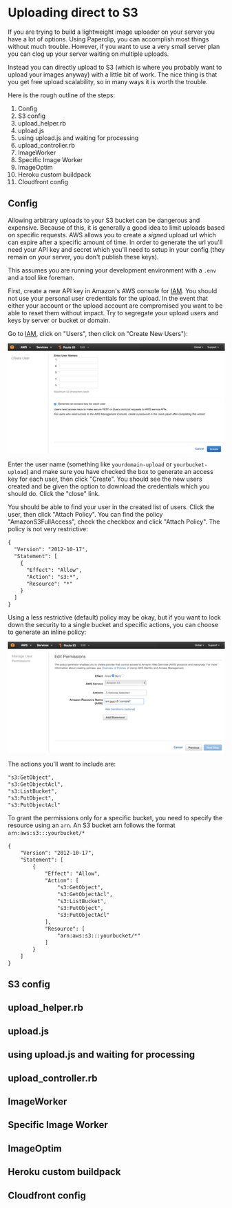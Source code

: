 # Uploading direct to S3

If you are trying to build a lightweight image uploader on your server you have a lot of options. Using Paperclip, you can accomplish most things without much trouble. However, if you want to use a very small server plan you can clog up your server waiting on multiple uploads.

Instead you can directly upload to S3 (which is where you probably want to upload your images anyway) with a little bit of work. The nice thing is that you get free upload scalability, so in many ways it is worth the trouble.

Here is the rough outline of the steps:

1. Config
1. S3 config
1. upload_helper.rb
1. upload.js
1. using upload.js and waiting for processing
1. upload_controller.rb
1. ImageWorker
1. Specific Image Worker
1. ImageOptim 
1. Heroku custom buildpack
1. Cloudfront config

## Config

Allowing arbitrary uploads to your S3 bucket can be dangerous and expensive. Because of this, it is generally a good idea to limit uploads based on specific requests. AWS allows you to create a _signed_ upload url which can expire after a specific amount of time. In order to generate the url you'll need your API key and secret which you'll need to setup in your config (they remain on your server, you don't publish these keys).

This assumes you are running your development environment with a `.env` and a tool like foreman.

First, create a new API key in Amazon's AWS console for [IAM](https://console.aws.amazon.com/iam/home?region=us-east-1#users). You should not use your personal user credentials for the upload. In the event that either your account or the upload account are compromised you want to be able to reset them without impact. Try to segregate your upload users and keys by server or bucket or domain.

Go to [IAM](https://console.aws.amazon.com/iam/home?region=us-east-1#users), click on "Users", then click on "Create New Users"):

![Create a new user](./images/s3-iam-create-new-users.png)

Enter the user name (something like `yourdomain-upload` or `yourbucket-upload`) and make sure you have checked the box to generate an access key for each user, then click "Create". You should see the new users created and be given the option to download the credentials which you should do. Click the "close" link.

You should be able to find your user in the created list of users. Click the user, then click "Attach Policy". You can find the policy "AmazonS3FullAccess", check the checkbox and click "Attach Policy". The policy is not very restrictive:

    {
      "Version": "2012-10-17",
      "Statement": [
        {
          "Effect": "Allow",
          "Action": "s3:*",
          "Resource": "*"
        }
      ]
    }

Using a less restrictive (default) policy may be okay, but if you want to lock down the security to a single bucket and specific actions, you can choose to generate an inline policy:

![Create a custom policy](./images/s3-iam-user-policy.png)

The actions you'll want to include are:

    "s3:GetObject",
    "s3:GetObjectAcl",
    "s3:ListBucket",
    "s3:PutObject",
    "s3:PutObjectAcl"

To grant the permissions only for a specific bucket, you need to specify the resource using an `arn`. An S3 bucket arn follows the format `arn:aws:s3:::yourbucket/*`

    {
        "Version": "2012-10-17",
        "Statement": [
            {
                "Effect": "Allow",
                "Action": [
                    "s3:GetObject",
                    "s3:GetObjectAcl",
                    "s3:ListBucket",
                    "s3:PutObject",
                    "s3:PutObjectAcl"
                ],
                "Resource": [
                    "arn:aws:s3:::yourbucket/*"
                ]
            }
        ]
    }

## S3 config


## upload_helper.rb
## upload.js
## using upload.js and waiting for processing
## upload_controller.rb
## ImageWorker
## Specific Image Worker
## ImageOptim 
## Heroku custom buildpack
## Cloudfront config